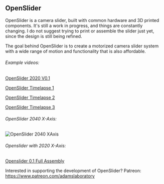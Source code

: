 ## OpenSlider
OpenSlider is a camera slider, built with common hardware and 3D printed components. It's still a work in progress, and things are constantly changing. I do not suggest trying to print or assemble the slider just yet, since the design is still being refined.

The goal behind OpenSlider is to create a motorized camera slider system with a wide range of motion and functionality that is also affordable.


###### Example videos:

[OpenSlider 2020 V0.1](https://www.instagram.com/p/BqFpmRJnVI0/)

[OpenSlider Timelapse 1](https://www.instagram.com/p/BqFVQTXnpN9/)

[OpenSlider Timelapse 2](https://www.instagram.com/p/BqJI3UbnU7M/)

[OpenSlider Timelapse 3](https://www.instagram.com/p/Bp2GQGXHDDo/)


###### OpenSlider 2040 X-Axis:
![OpenSlider 2040 XAxis](https://i.imgur.com/YWe7ojH.png)



###### Openslider with 2020 X-Axis:
[Openslider 0.1 Full Assembly](https://i.imgur.com/E903fqt.png)


Interested in supporting the development of OpenSlider?
Patreon: https://www.patreon.com/adamslaboratory
